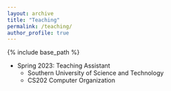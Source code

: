 ```yaml
---
layout: archive
title: "Teaching"
permalink: /teaching/
author_profile: true
---
```


{% include base_path %}


* Spring 2023: Teaching Assistant
  * Southern University of Science and Technology
  * CS202 Computer Organization
  <!-- * Duties included: Merging pull requests -->


